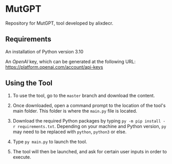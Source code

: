 # MutGPT
Repository for MutGPT, tool developed by alixdecr.

## Requirements
An installation of Python version 3.10

An *OpenAI* key, which can be generated at the following URL: https://platform.openai.com/account/api-keys

## Using the Tool
1. To use the tool, go to the `master` branch and download the content.

2. Once downloaded, open a command prompt to the location of the tool's main folder. This folder is where the `main.py` file is located.

3. Download the required Python packages by typing `py -m pip install -r requirements.txt`. Depending on your machine and Python version, `py` may need to be replaced with `python`, `python3` or else.

4. Type `py main.py` to launch the tool.

5. The tool will then be launched, and ask for certain user inputs in order to execute.
